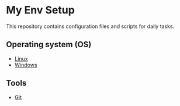 # My Env Setup

This repository contains configuration files and scripts for daily tasks.

## Operating system (OS)

- [Linux](linux)
- [Windows](windows)

## Tools

- [Git](git)
